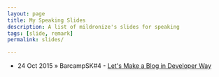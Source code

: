 ```yaml
---
layout: page
title: My Speaking Slides
description: A list of mildronize's slides for speaking
tags: [slide, remark]
permalink: slides/

---
```


- 24 Oct 2015 &raquo; BarcampSK#4 - [Let's Make a Blog in Developer Way]({{site.url}}/slides/barcampsk4-blog-dev-with-github-page)
